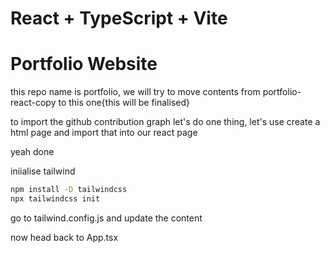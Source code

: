 # React + TypeScript + Vite

# Portfolio Website

this repo name is portfolio, we will try to move contents from portfolio-react-copy to this one{this will be finalised}

to import the github contribution graph let's do one thing, let's use create a html page and import that into our react page

yeah done

iniialise tailwind

```bash
npm install -D tailwindcss
npx tailwindcss init
```

go to tailwind.config.js and update the content

now head back to App.tsx
